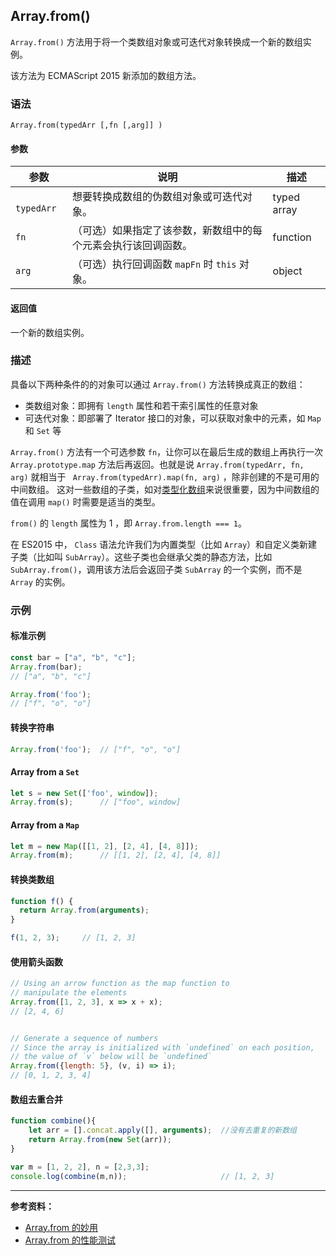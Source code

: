 ## Array.from()

`Array.from()` 方法用于将一个类数组对象或可迭代对象转换成一个新的数组实例。

该方法为 ECMAScript 2015 新添加的数组方法。

### 语法

```
Array.from(typedArr [,fn [,arg]] )
```

#### 参数

| 参数         | 说明                                                         | 描述        |
| ------------ | ------------------------------------------------------------ | ----------- |
| `  typedArr` | 想要转换成数组的伪数组对象或可迭代对象。                     | typed array |
| `fn`         | （可选）如果指定了该参数，新数组中的每个元素会执行该回调函数。 | function    |
| `arg`        | （可选）执行回调函数 `mapFn` 时 `this` 对象。                | object      |

#### 返回值

一个新的数组实例。

### 描述

具备以下两种条件的的对象可以通过 `Array.from()` 方法转换成真正的数组：

- 类数组对象：即拥有 `length` 属性和若干索引属性的任意对象
- 可迭代对象：即部署了 Iterator 接口的对象，可以获取对象中的元素，如 `Map` 和 ` Set ` 等

`Array.from()` 方法有一个可选参数 `fn`，让你可以在最后生成的数组上再执行一次 `Array.prototype.map` 方法后再返回。也就是说 ` Array.from(typedArr, fn, arg) ` 就相当于 ` Array.from(typedArr).map(fn, arg)`  ，除非创建的不是可用的中间数组。 这对一些数组的子类，如对[类型化数组](../../typed-array-objects/)来说很重要，因为中间数组的值在调用 `map()` 时需要是适当的类型。

`from()` 的 `length` 属性为 1 ，即 `Array.from.length === 1`。

在 ES2015 中， `Class` 语法允许我们为内置类型（比如 `Array`）和自定义类新建子类（比如叫 `SubArray`）。这些子类也会继承父类的静态方法，比如 `SubArray.from()`，调用该方法后会返回子类 `SubArray` 的一个实例，而不是 `Array` 的实例。

### 示例

#### 标准示例

```js
const bar = ["a", "b", "c"];
Array.from(bar);
// ["a", "b", "c"]

Array.from('foo');
// ["f", "o", "o"]
```

#### 转换字符串

```js
Array.from('foo'); 	// ["f", "o", "o"]
```

#### Array from a `Set`

```js
let s = new Set(['foo', window]); 
Array.from(s); 		// ["foo", window]
```

#### Array from a `Map`

```js
let m = new Map([[1, 2], [2, 4], [4, 8]]);
Array.from(m); 		// [[1, 2], [2, 4], [4, 8]]
```

#### 转换类数组

```js
function f() {
  return Array.from(arguments);
}

f(1, 2, 3);		// [1, 2, 3]
```

#### 使用箭头函数

```js
// Using an arrow function as the map function to
// manipulate the elements
Array.from([1, 2, 3], x => x + x);      
// [2, 4, 6]


// Generate a sequence of numbers
// Since the array is initialized with `undefined` on each position,
// the value of `v` below will be `undefined`
Array.from({length: 5}, (v, i) => i);
// [0, 1, 2, 3, 4]
```

#### 数组去重合并

```js
function combine(){ 
    let arr = [].concat.apply([], arguments);  //没有去重复的新数组 
    return Array.from(new Set(arr));
} 

var m = [1, 2, 2], n = [2,3,3]; 
console.log(combine(m,n));                     // [1, 2, 3]
```
---

**参考资料：**

* [Array.from 的妙用](https://segmentfault.com/a/1190000004450221)
* [Array.from 的性能测试](https://jsperf.com/constarray/4)